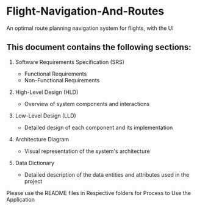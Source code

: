 # Flight-Navigation-And-Routes
An optimal route planning navigation system for flights, with the UI

## This document contains the following sections:

1. Software Requirements Specification (SRS)
   - Functional Requirements
   - Non-Functional Requirements

2. High-Level Design (HLD)
   - Overview of system components and interactions

3. Low-Level Design (LLD)
   - Detailed design of each component and its implementation

4. Architecture Diagram
   - Visual representation of the system's architecture

5. Data Dictionary
   - Detailed description of the data entities and attributes used in the project
  
Please use the README files in Respective folders for Process to Use the Application
